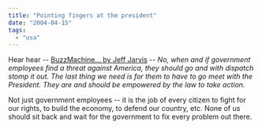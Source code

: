 ```yaml
---
title: "Pointing fingers at the president"
date: "2004-04-15"
tags: 
  - "usa"
---
```


Hear hear -- [BuzzMachine... by Jeff Jarvis](http://www.buzzmachine.com/archives/2004_04_15.html#006843 "BuzzMachine... by Jeff Jarvis") -- _No, when and if government employees find a threat against America, they should go and with dispatch stomp it out. The last thing we need is for them to have to go meet with the President. They are and should be empowered by the law to take action._

Not just government employees -- it is the job of every citizen to fight for our rights, to build the economy, to defend our country, etc. None of us should sit back and wait for the government to fix every problem out there.
